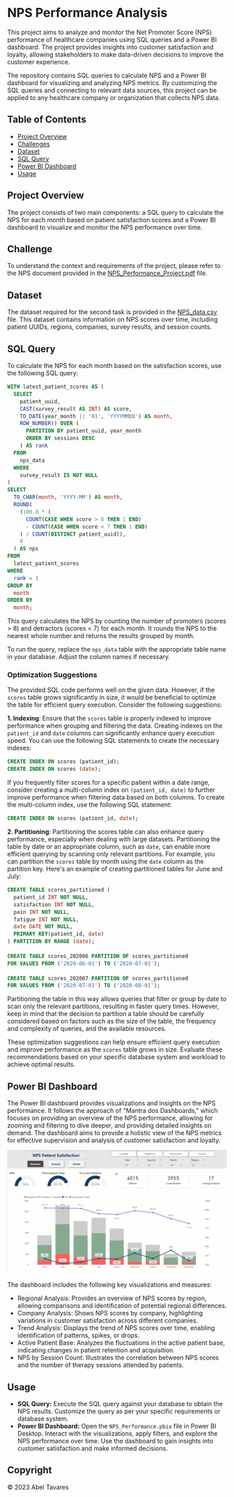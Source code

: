 # NPS Performance Analysis

This project aims to analyze and monitor the Net Promoter Score (NPS) performance of healthcare companies using SQL queries and a Power BI dashboard. The project provides insights into customer satisfaction and loyalty, allowing stakeholders to make data-driven decisions to improve the customer experience.

The repository contains SQL queries to calculate NPS and a Power BI dashboard for visualizing and analyzing NPS metrics. By customizing the SQL queries and connecting to relevant data sources, this project can be applied to any healthcare company or organization that collects NPS data.

## Table of Contents
- [Project Overview](#project-overview)
- [Challenges](#challenges)
- [Dataset](#dataset)
- [SQL Query](#sql-query)
- [Power BI Dashboard](#power-bi-dashboard)
- [Usage](#usage)

## Project Overview

The project consists of two main components: a SQL query to calculate the NPS for each month based on patient satisfaction scores and a Power BI dashboard to visualize and monitor the NPS performance over time.

## Challenge

To understand the context and requirements of the project, please refer to the NPS document provided in the [NPS_Performance_Project.pdf](NPS_Performance_Project.pdf) file.

## Dataset

The dataset required for the second task is provided in the [NPS_data.csv](NPS_data.csv) file. This dataset contains information on NPS scores over time, including patient UUIDs, regions, companies, survey results, and session counts.

## SQL Query

To calculate the NPS for each month based on the satisfaction scores, use the following SQL query:

```sql
WITH latest_patient_scores AS (
  SELECT
    patient_uuid,
    CAST(survey_result AS INT) AS score,
    TO_DATE(year_month || '01', 'YYYYMMDD') AS month,
    ROW_NUMBER() OVER (
      PARTITION BY patient_uuid, year_month
      ORDER BY sessions DESC
    ) AS rank
  FROM
    nps_data
  WHERE
    survey_result IS NOT NULL
)
SELECT
  TO_CHAR(month, 'YYYY-MM') AS month,
  ROUND(
    (100.0 * (
      COUNT(CASE WHEN score > 8 THEN 1 END)
      - COUNT(CASE WHEN score < 7 THEN 1 END)
    ) / COUNT(DISTINCT patient_uuid)),
    0
  ) AS nps
FROM
  latest_patient_scores
WHERE
  rank = 1
GROUP BY
  month
ORDER BY
  month;
```

This query calculates the NPS by counting the number of promoters (scores > 8) and detractors (scores < 7) for each month. It rounds the NPS to the nearest whole number and returns the results grouped by month.

To run the query, replace the `nps_data` table with the appropriate table name in your database. Adjust the column names if necessary.

### Optimization Suggestions

The provided SQL code performs well on the given data. However, if the `scores` table grows significantly in size, it would be beneficial to optimize the table for efficient query execution. Consider the following suggestions:

**1. Indexing**: Ensure that the `scores` table is properly indexed to improve performance when grouping and filtering the data. Creating indexes on the `patient_id` and `date` columns can significantly enhance query execution speed. You can use the following SQL statements to create the necessary indexes:

```sql
CREATE INDEX ON scores (patient_id);
CREATE INDEX ON scores (date);
```
If you frequently filter scores for a specific patient within a date range, consider creating a multi-column index on `(patient_id, date)` to further improve performance when filtering data based on both columns. To create the multi-column index, use the following SQL statement:

```sql
CREATE INDEX ON scores (patient_id, date);
```

**2. Partitioning**: Partitioning the scores table can also enhance query performance, especially when dealing with large datasets. Partitioning the table by date or an appropriate column, such as `date`, can enable more efficient querying by scanning only relevant partitions. For example, you can partition the `scores` table by month using the `date` column as the partition key. Here's an example of creating partitioned tables for June and July:

```sql
CREATE TABLE scores_partitioned (
  patient_id INT NOT NULL,
  satisfaction INT NOT NULL,
  pain INT NOT NULL,
  fatigue INT NOT NULL,
  date DATE NOT NULL,
  PRIMARY KEY(patient_id, date)
) PARTITION BY RANGE (date);

CREATE TABLE scores_202006 PARTITION OF scores_partitioned
FOR VALUES FROM ('2020-06-01') TO ('2020-07-01');

CREATE TABLE scores_202007 PARTITION OF scores_partitioned
FOR VALUES FROM ('2020-07-01') TO ('2020-08-01');
```
Partitioning the table in this way allows queries that filter or group by date to scan only the relevant partitions, resulting in faster query times. However, keep in mind that the decision to partition a table should be carefully considered based on factors such as the size of the table, the frequency and complexity of queries, and the available resources.

These optimization suggestions can help ensure efficient query execution and improve performance as the `scores` table grows in size. Evaluate these recommendations based on your specific database system and workload to achieve optimal results.

## Power BI Dashboard

The Power BI dashboard provides visualizations and insights on the NPS performance. It follows the approach of "Mantra dos Dashboards," which focuses on providing an overview of the NPS performance, allowing for zooming and filtering to dive deeper, and providing detailed insights on demand. The dashboard aims to provide a holistic view of the NPS metrics for effective supervision and analysis of customer satisfaction and loyalty.

![Power BI Dashboard](assets/nps_dashboard.gif)

The dashboard includes the following key visualizations and measures:

- Regional Analysis: Provides an overview of NPS scores by region, allowing comparisons and identification of potential regional differences.
- Company Analysis: Shows NPS scores by company, highlighting variations in customer satisfaction across different companies.
- Trend Analysis: Displays the trend of NPS scores over time, enabling identification of patterns, spikes, or drops.
- Active Patient Base: Analyzes the fluctuations in the active patient base, indicating changes in patient retention and acquisition.
- NPS by Session Count: Illustrates the correlation between NPS scores and the number of therapy sessions attended by patients.

## Usage

- **SQL Query:** Execute the SQL query against your database to obtain the NPS results. Customize the query as per your specific requirements or database system.
- **Power BI Dashboard:** Open the `NPS_Performance.pbix` file in Power BI Desktop. Interact with the visualizations, apply filters, and explore the NPS performance over time. Use the dashboard to gain insights into customer satisfaction and make informed decisions.

## Copyright
© 2023 Abel Tavares
